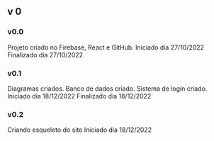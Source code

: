 ## v 0

### v0.0
Projeto criado no Firebase, React e GitHub.
Iniciado dia 27/10/2022
Finalizado dia 27/10/2022

### v0.1
Diagramas criados. Banco de dados criado. Sistema de login criado.
Iniciado dia 18/12/2022
Finalizado dia 18/12/2022

### v0.2
Criando esqueleto do site
Iniciado dia 18/12/2022